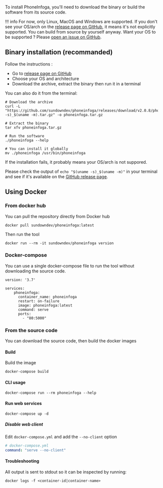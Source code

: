 To install PhoneInfoga, you'll need to download the binary or build the software from its source code.

!!! info
    For now, only Linux, MacOS and Windows are supported. If you don't see your OS/arch on the [release page on GitHub](https://github.com/sundowndev/PhoneInfoga/releases), it means it's not explicitly supported. You can build from source by yourself anyway. Want your OS to be supported ? Please [open an issue on GitHub](https://github.com/sundowndev/PhoneInfoga/issues).

## Binary installation (recommanded)

Follow the instructions :

- Go to [release page on GitHub](https://github.com/sundowndev/PhoneInfoga/releases)
- Choose your OS and architecture
- Download the archive, extract the binary then run it in a terminal

You can also do it from the terminal:

```shell
# Download the archive
curl -L "https://github.com/sundowndev/phoneinfoga/releases/download/v2.0.8/phoneinfoga_$(uname -s)_$(uname -m).tar.gz" -o phoneinfoga.tar.gz

# Extract the binary
tar xfv phoneinfoga.tar.gz

# Run the software
./phoneinfoga --help

# You can install it globally
mv ./phoneinfoga /usr/bin/phoneinfoga
```

If the installation fails, it probably means your OS/arch is not suppored.

Please check the output of `echo "$(uname -s)_$(uname -m)"` in your terminal and see if it's available on the [GitHub release page](https://github.com/sundowndev/PhoneInfoga/releases).

## Using Docker

### From docker hub

You can pull the repository directly from Docker hub

```shell
docker pull sundowndev/phoneinfoga:latest
```

Then run the tool

```shell
docker run --rm -it sundowndev/phoneinfoga version
```

### Docker-compose

You can use a single docker-compose file to run the tool without downloading the source code.

```
version: '3.7'

services:
    phoneinfoga:
      container_name: phoneinfoga
      restart: on-failure
      image: phoneinfoga:latest
      command: serve
      ports:
        - "80:5000"
```

### From the source code

You can download the source code, then build the docker images

#### Build

Build the image 

```shell
docker-compose build
```

#### CLI usage

```shell
docker-compose run --rm phoneinfoga --help
```

#### Run web services

```shell
docker-compose up -d
```

##### Disable web client

Edit `docker-compose.yml` and add the `--no-client` option

```yaml
# docker-compose.yml
command: "serve --no-client"
```

#### Troubleshooting

All output is sent to stdout so it can be inspected by running:

```shell
docker logs -f <container-id|container-name>
```
